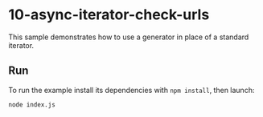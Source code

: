 # 10-async-iterator-check-urls

This sample demonstrates how to use a generator in place of a standard iterator.

## Run

To run the example install its dependencies with `npm install`, then launch:

```
node index.js
```


